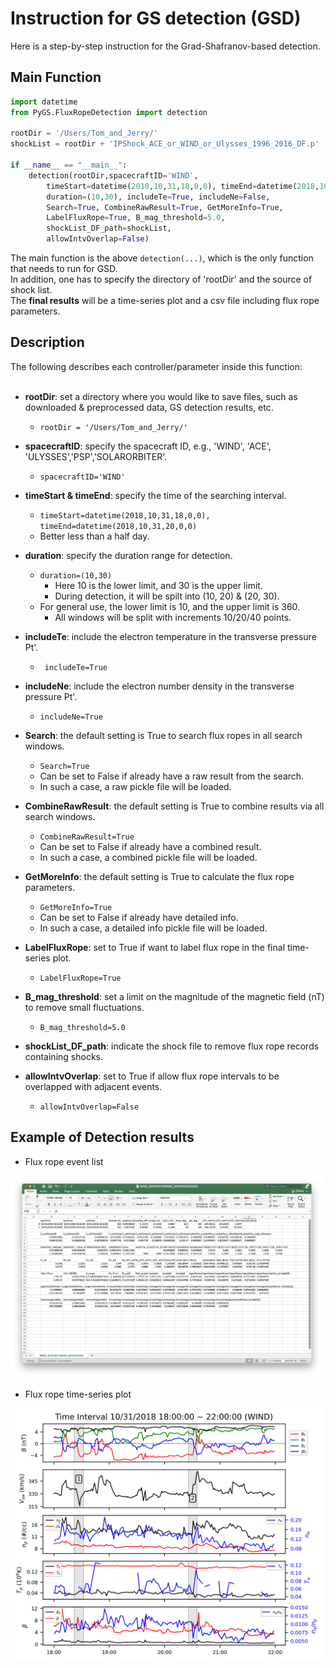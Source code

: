 # Instruction for GS detection (GSD)    
Here is a step-by-step instruction for the Grad-Shafranov-based detection. 
## Main Function
```python
import datetime
from PyGS.FluxRopeDetection import detection

rootDir = '/Users/Tom_and_Jerry/' 
shockList = rootDir + 'IPShock_ACE_or_WIND_or_Ulysses_1996_2016_DF.p'

if __name__ == "__main__":
    detection(rootDir,spacecraftID='WIND',
        timeStart=datetime(2018,10,31,18,0,0), timeEnd=datetime(2018,10,31,22,0,0),
        duration=(10,30), includeTe=True, includeNe=False,
        Search=True, CombineRawResult=True, GetMoreInfo=True,
        LabelFluxRope=True, B_mag_threshold=5.0,
        shockList_DF_path=shockList,
        allowIntvOverlap=False)
```

The main function is the above ```detection(...)```, which is the only function that needs to run for GSD.    
In addition, one has to specify the directory of 'rootDir' and the source of shock list.    
The **final results** will be a time-series plot and a csv file including flux rope parameters.     

## Description
The following describes each controller/parameter inside this function:<br><br>

- **rootDir**: set a directory where you would like to save files, such as downloaded & preprocessed data, GS detection results, etc.    
    - ```rootDir = '/Users/Tom_and_Jerry/' ```

- **spacecraftID**: specify the spacecraft ID, e.g., 'WIND', 'ACE', 'ULYSSES','PSP','SOLARORBITER'.<br>
    - ```spacecraftID='WIND' ```

- **timeStart & timeEnd**: specify the time of the searching interval.  
    - ```timeStart=datetime(2018,10,31,18,0,0), timeEnd=datetime(2018,10,31,20,0,0)```    
    - Better less than a half day.

- **duration**: specify the duration range for detection.
    - ```duration=(10,30)```
        - Here 10 is the lower limit, and 30 is the upper limit.
        - During detection, it will be spilt into (10, 20) & (20, 30). 
    - For general use, the lower limit is 10, and the upper limit is 360.        
        - All windows will be split with increments 10/20/40 points.    

- **includeTe**: include the electron temperature in the transverse pressure Pt'.    
    - ``` includeTe=True```    

- **includeNe**: include the electron number density in the transverse pressure Pt'.    
    - ```includeNe=True```    
 
- **Search**: the default setting is True to search flux ropes in all search windows.    
    - ```Search=True``` 
    - Can be set to False if already have a raw result from the search.    
    - In such a case, a raw pickle file will be loaded.      
 
- **CombineRawResult**: the default setting is True to combine results via all search windows.    
    - ```CombineRawResult=True```    
    - Can be set to False if already have a combined result.    
    - In such a case, a combined pickle file will be loaded.        

- **GetMoreInfo**: the default setting is True to calculate the flux rope parameters.   
    - ```GetMoreInfo=True```   
    - Can be set to False if already have detailed info.    
    - In such a case, a detailed info pickle file will be loaded.        

- **LabelFluxRope**: set to True if want to label flux rope in the final time-series plot.    
    - ```LabelFluxRope=True```    

- **B_mag_threshold**: set a limit on the magnitude of the magnetic field (nT) to remove small fluctuations.    
    - ```B_mag_threshold=5.0```
  
- **shockList_DF_path**: indicate the shock file to remove flux rope records containing shocks.

- **allowIntvOverlap**: set to True if allow flux rope intervals to be overlapped with adjacent events.    
    - ```allowIntvOverlap=False```

## Example of Detection results
- Flux rope event list
<img width="500" src="https://github.com/PyGSDR/PyGS/blob/main/example_figures/detection_FR_event_list.png">

- Flux rope time-series plot
<img width="500" src="https://github.com/PyGSDR/PyGS/blob/main/example_figures/detection_FR_time_series.png">
